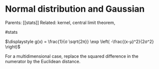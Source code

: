 # Normal distribution and Gaussian

Parents: [[stats]]
Related: kernel, central limit theorem, 

#stats


$\displaystyle g(x) = \frac{1}{σ \sqrt{2π}} \exp \left( -\frac{(x-μ)^2}{2σ^2}  \right)$

For a multidimensional case, replace the squared difference in the numerator by the Euclidean distance.